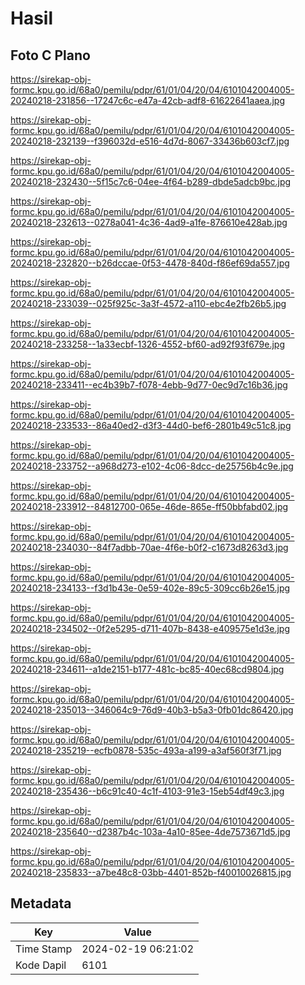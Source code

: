 # Hasil

## Foto C Plano

https://sirekap-obj-formc.kpu.go.id/68a0/pemilu/pdpr/61/01/04/20/04/6101042004005-20240218-231856--17247c6c-e47a-42cb-adf8-61622641aaea.jpg

https://sirekap-obj-formc.kpu.go.id/68a0/pemilu/pdpr/61/01/04/20/04/6101042004005-20240218-232139--f396032d-e516-4d7d-8067-33436b603cf7.jpg

https://sirekap-obj-formc.kpu.go.id/68a0/pemilu/pdpr/61/01/04/20/04/6101042004005-20240218-232430--5f15c7c6-04ee-4f64-b289-dbde5adcb9bc.jpg

https://sirekap-obj-formc.kpu.go.id/68a0/pemilu/pdpr/61/01/04/20/04/6101042004005-20240218-232613--0278a041-4c36-4ad9-a1fe-876610e428ab.jpg

https://sirekap-obj-formc.kpu.go.id/68a0/pemilu/pdpr/61/01/04/20/04/6101042004005-20240218-232820--b26dccae-0f53-4478-840d-f86ef69da557.jpg

https://sirekap-obj-formc.kpu.go.id/68a0/pemilu/pdpr/61/01/04/20/04/6101042004005-20240218-233039--025f925c-3a3f-4572-a110-ebc4e2fb26b5.jpg

https://sirekap-obj-formc.kpu.go.id/68a0/pemilu/pdpr/61/01/04/20/04/6101042004005-20240218-233258--1a33ecbf-1326-4552-bf60-ad92f93f679e.jpg

https://sirekap-obj-formc.kpu.go.id/68a0/pemilu/pdpr/61/01/04/20/04/6101042004005-20240218-233411--ec4b39b7-f078-4ebb-9d77-0ec9d7c16b36.jpg

https://sirekap-obj-formc.kpu.go.id/68a0/pemilu/pdpr/61/01/04/20/04/6101042004005-20240218-233533--86a40ed2-d3f3-44d0-bef6-2801b49c51c8.jpg

https://sirekap-obj-formc.kpu.go.id/68a0/pemilu/pdpr/61/01/04/20/04/6101042004005-20240218-233752--a968d273-e102-4c06-8dcc-de25756b4c9e.jpg

https://sirekap-obj-formc.kpu.go.id/68a0/pemilu/pdpr/61/01/04/20/04/6101042004005-20240218-233912--84812700-065e-46de-865e-ff50bbfabd02.jpg

https://sirekap-obj-formc.kpu.go.id/68a0/pemilu/pdpr/61/01/04/20/04/6101042004005-20240218-234030--84f7adbb-70ae-4f6e-b0f2-c1673d8263d3.jpg

https://sirekap-obj-formc.kpu.go.id/68a0/pemilu/pdpr/61/01/04/20/04/6101042004005-20240218-234133--f3d1b43e-0e59-402e-89c5-309cc6b26e15.jpg

https://sirekap-obj-formc.kpu.go.id/68a0/pemilu/pdpr/61/01/04/20/04/6101042004005-20240218-234502--0f2e5295-d711-407b-8438-e409575e1d3e.jpg

https://sirekap-obj-formc.kpu.go.id/68a0/pemilu/pdpr/61/01/04/20/04/6101042004005-20240218-234611--a1de2151-b177-481c-bc85-40ec68cd9804.jpg

https://sirekap-obj-formc.kpu.go.id/68a0/pemilu/pdpr/61/01/04/20/04/6101042004005-20240218-235013--346064c9-76d9-40b3-b5a3-0fb01dc86420.jpg

https://sirekap-obj-formc.kpu.go.id/68a0/pemilu/pdpr/61/01/04/20/04/6101042004005-20240218-235219--ecfb0878-535c-493a-a199-a3af560f3f71.jpg

https://sirekap-obj-formc.kpu.go.id/68a0/pemilu/pdpr/61/01/04/20/04/6101042004005-20240218-235436--b6c91c40-4c1f-4103-91e3-15eb54df49c3.jpg

https://sirekap-obj-formc.kpu.go.id/68a0/pemilu/pdpr/61/01/04/20/04/6101042004005-20240218-235640--d2387b4c-103a-4a10-85ee-4de7573671d5.jpg

https://sirekap-obj-formc.kpu.go.id/68a0/pemilu/pdpr/61/01/04/20/04/6101042004005-20240218-235833--a7be48c8-03bb-4401-852b-f40010026815.jpg


## Metadata

| Key        | Value               |
| ---------- | ------------------- |
| Time Stamp | 2024-02-19 06:21:02 |
| Kode Dapil | 6101                |



